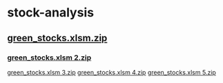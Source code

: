 # stock-analysis
## [green_stocks.xlsm.zip](https://github.com/bhewett4/stock-analysis/files/7811383/green_stocks.xlsm.zip)
### [green_stocks.xlsm 2.zip](https://github.com/bhewett4/stock-analysis/files/7811618/green_stocks.xlsm.2.zip)
[green_stocks.xlsm 3.zip](https://github.com/bhewett4/stock-analysis/files/7819531/green_stocks.xlsm.3.zip)
[green_stocks.xlsm 4.zip](https://github.com/bhewett4/stock-analysis/files/7842898/green_stocks.xlsm.4.zip)
[green_stocks.xlsm 5.zip](https://github.com/bhewett4/stock-analysis/files/7846948/green_stocks.xlsm.5.zip)
